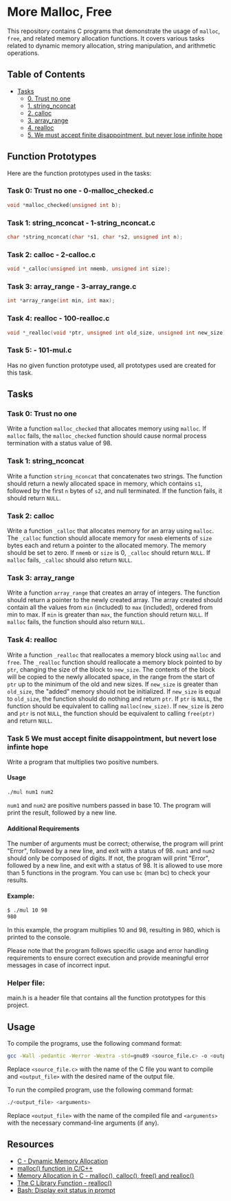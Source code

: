 # More Malloc, Free

This repository contains C programs that demonstrate the usage of `malloc`, `free`, and related memory allocation functions. It covers various tasks related to dynamic memory allocation, string manipulation, and arithmetic operations.

## Table of Contents

- [Tasks](#tasks)
  - [0. Trust no one](#0-trust-no-one)
  - [1. string_nconcat](#1-string_nconcat)
  - [2. calloc](#2-_calloc)
  - [3. array_range](#3-array_range)
  - [4. realloc](#4-_realloc)
  - [5. We must accept finite disappointment, but never lose infinite hope](#5-we-must-accept-finite-disappointment-but-never-lose-infinite-hope)

## Function Prototypes

Here are the function prototypes used in the tasks:

### Task 0: Trust no one - 0-malloc_checked.c

```c
void *malloc_checked(unsigned int b);
```

### Task 1: string_nconcat - 1-string_nconcat.c

```c
char *string_nconcat(char *s1, char *s2, unsigned int n);
```

### Task 2: calloc - 2-calloc.c
```c
void *_calloc(unsigned int nmemb, unsigned int size);
```

### Task 3: array_range - 3-array_range.c
```c
int *array_range(int min, int max);
```

### Task 4: realloc - 100-realloc.c
```c
void *_realloc(void *ptr, unsigned int old_size, unsigned int new_size);
```

### Task 5: - 101-mul.c
Has no given function prototype used, all prototypes used are created for this task.

## Tasks

### Task 0: Trust no one 
Write a function `malloc_checked` that allocates memory using `malloc`. If `malloc` fails, the `malloc_checked` function should cause normal process termination with a status value of 98.

### Task 1: string_nconcat
Write a function `string_nconcat` that concatenates two strings. The function should return a newly allocated space in memory, which contains `s1`, followed by the first `n` bytes of `s2`, and null terminated. If the function fails, it should return `NULL`.

### Task 2: calloc
Write a function `_calloc` that allocates memory for an array using `malloc`. The `_calloc` function should allocate memory for `nmemb` elements of `size` bytes each and return a pointer to the allocated memory. The memory should be set to zero. If `nmemb` or `size` is 0, `_calloc` should return `NULL`. If `malloc` fails, `_calloc` should also return `NULL`.

### Task 3: array_range
Write a function `array_range` that creates an array of integers. The function should return a pointer to the newly created array. The array created should contain all the values from `min` (included) to `max` (included), ordered from min to max. If `min` is greater than `max`, the function should return `NULL`. If `malloc` fails, the function should also return `NULL`.

### Task 4: realloc
Write a function `_realloc` that reallocates a memory block using `malloc` and `free`. The `_realloc` function should reallocate a memory block pointed to by `ptr`, changing the size of the block to `new_size`. The contents of the block will be copied to the newly allocated space, in the range from the start of `ptr` up to the minimum of the old and new sizes. If `new_size` is greater than `old_size`, the "added" memory should not be initialized. If `new_size` is equal to `old_size`, the function should do nothing and return `ptr`. If `ptr` is `NULL`, the function should be equivalent to calling `malloc(new_size)`. If `new_size` is zero and `ptr` is not `NULL`, the function should be equivalent to calling `free(ptr)` and return `NULL`.

### Task 5 We must accept finite disappointment, but nevert lose infinte hope
Write a program that multiplies two positive numbers.
#### Usage 
```bash
./mul num1 num2
```
`num1` and `num2` are positive numbers passed in base 10.
The program will print the result, followed by a new line.
#### Additional Requirements
The number of arguments must be correct; otherwise, the program will print "Error", followed by a new line, and exit with a status of 98.
`num1` and `num2` should only be composed of digits. If not, the program will print "Error", followed by a new line, and exit with a status of 98.
It is allowed to use more than 5 functions in the program.
You can use `bc` (man bc) to check your results.

#### Example:
```bash
$ ./mul 10 98
980
```
In this example, the program multiplies 10 and 98, resulting in 980, which is printed to the console.

Please note that the program follows specific usage and error handling requirements to ensure correct execution and provide meaningful error messages in case of incorrect input.

### Helper file:
main.h is a header file that contains all the function prototypes for this project.

## Usage

To compile the programs, use the following command format:
```bash
gcc -Wall -pedantic -Werror -Wextra -std=gnu89 <source_file.c> -o <output_file>
```
Replace `<source_file.c>` with the name of the C file you want to compile and `<output_file>` with the desired name of the output file.

To run the compiled program, use the following command format:
```bash
./<output_file> <arguments>
```
Replace `<output_file>` with the name of the compiled file and `<arguments>` with the necessary command-line arguments (if any).

## Resources

- [C - Dynamic Memory Allocation](https://www.tutorialspoint.com/cprogramming/c_dynamic_memory_allocation.htm)
- [malloc() function in C/C++](https://www.geeksforgeeks.org/dynamic-memory-allocation-in-c-using-malloc-calloc-free-and-realloc/)
- [Memory Allocation in C - malloc(), calloc(), free() and realloc()](https://www.guru99.com/dynamic-memory-allocation-in-c.html)
- [The C Library Function - realloc()](https://www.tutorialspoint.com/c_standard_library/c_function_realloc.htm)
- [Bash: Display exit status in prompt](https://www.cyberciti.biz/faq/bash-shell-change-the-color-of-my-shell-prompt-under-linux-or-unix/)

